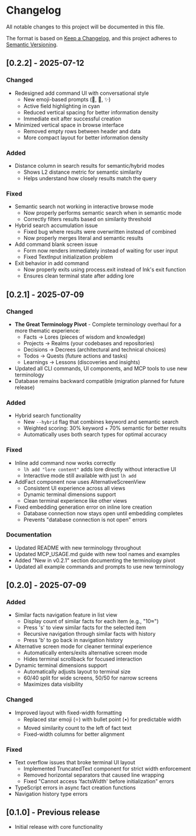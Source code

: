 # Changelog

All notable changes to this project will be documented in this file.

The format is based on [Keep a Changelog](https://keepachangelog.com/en/1.0.0/),
and this project adheres to [Semantic Versioning](https://semver.org/spec/v2.0.0.html).

## [0.2.2] - 2025-07-12

### Changed
- Redesigned add command UI with conversational style
  - New emoji-based prompts (📝, 📂, ✨)
  - Active field highlighting in cyan
  - Reduced vertical spacing for better information density
  - Immediate exit after successful creation
- Minimized vertical space in browse interface
  - Removed empty rows between header and data
  - More compact layout for better information density

### Added
- Distance column in search results for semantic/hybrid modes
  - Shows L2 distance metric for semantic similarity
  - Helps understand how closely results match the query

### Fixed
- Semantic search not working in interactive browse mode
  - Now properly performs semantic search when in semantic mode
  - Correctly filters results based on similarity threshold
- Hybrid search accumulation issue
  - Fixed bug where results were overwritten instead of combined
  - Now properly merges literal and semantic results
- Add command blank screen issue
  - Form now renders immediately instead of waiting for user input
  - Fixed TextInput initialization problem
- Exit behavior in add command
  - Now properly exits using process.exit instead of Ink's exit function
  - Ensures clean terminal state after adding lore

## [0.2.1] - 2025-07-09

### Changed
- **The Great Terminology Pivot** - Complete terminology overhaul for a more thematic experience:
  - Facts → Lores (pieces of wisdom and knowledge)
  - Projects → Realms (your codebases and repositories)
  - Decisions → Decrees (architectural and technical choices)
  - Todos → Quests (future actions and tasks)
  - Learnings → Lessons (discoveries and insights)
- Updated all CLI commands, UI components, and MCP tools to use new terminology
- Database remains backward compatible (migration planned for future release)

### Added
- Hybrid search functionality
  - New `--hybrid` flag that combines keyword and semantic search
  - Weighted scoring: 30% keyword + 70% semantic for better results
  - Automatically uses both search types for optimal accuracy

### Fixed
- Inline add command now works correctly
  - `lh add "lore content"` adds lore directly without interactive UI
  - Interactive mode still available with just `lh add`
- AddFact component now uses AlternativeScreenView
  - Consistent UI experience across all views
  - Dynamic terminal dimensions support
  - Clean terminal experience like other views
- Fixed embedding generation error on inline lore creation
  - Database connection now stays open until embedding completes
  - Prevents "database connection is not open" errors

### Documentation
- Updated README with new terminology throughout
- Updated MCP_USAGE.md guide with new tool names and examples
- Added "New in v0.2.1" section documenting the terminology pivot
- Updated all example commands and prompts to use new terminology

## [0.2.0] - 2025-07-09

### Added
- Similar facts navigation feature in list view
  - Display count of similar facts for each item (e.g., "10≈")
  - Press 's' to view similar facts for the selected item
  - Recursive navigation through similar facts with history
  - Press 'b' to go back in navigation history
- Alternative screen mode for cleaner terminal experience
  - Automatically enters/exits alternative screen mode
  - Hides terminal scrollback for focused interaction
- Dynamic terminal dimensions support
  - Automatically adjusts layout to terminal size
  - 60/40 split for wide screens, 50/50 for narrow screens
  - Maximizes data visibility

### Changed
- Improved layout with fixed-width formatting
  - Replaced star emoji (⭐) with bullet point (•) for predictable width
  - Moved similarity count to the left of fact text
  - Fixed-width columns for better alignment

### Fixed
- Text overflow issues that broke terminal UI layout
  - Implemented TruncatedText component for strict width enforcement
  - Removed horizontal separators that caused line wrapping
  - Fixed "Cannot access 'factsWidth' before initialization" errors
- TypeScript errors in async fact creation functions
- Navigation history type errors

## [0.1.0] - Previous release
- Initial release with core functionality